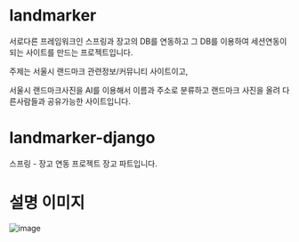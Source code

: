 # landmarker
서로다른 프레임워크인 스프링과 장고의 DB를 연동하고 그 DB를 이용하여 세션연동이 되는 사이트를 만드는 프로젝트입니다.

주제는 서울시 랜드마크 관련정보/커뮤니티 사이트이고,

서울시 랜드마크사진을 AI를 이용해서 이름과 주소로 분류하고 랜드마크 사진을 올려 다른사람들과 공유가능한 사이트입니다.


# landmarker-django
스프링 - 장고 연동 프로젝트 장고 파트입니다.


# 설명 이미지
![image](https://user-images.githubusercontent.com/95750328/168474874-9cea6c03-7e70-4a98-afbf-7efcf1b13394.png)
